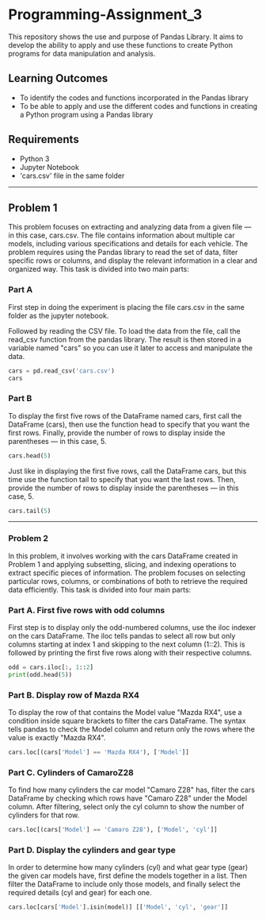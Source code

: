 # Programming-Assignment_3
This repository shows the use and purpose of Pandas Library. It aims to develop the ability to apply and use these functions to create Python programs for data manipulation and analysis.

## Learning Outcomes
* To identify the codes and functions incorporated in the Pandas library
* To be able to apply and use the different codes and functions in creating a Python program using a Pandas library

## Requirements
* Python 3
* Jupyter Notebook
* 'cars.csv' file in the same folder
-----------------------------------

## Problem 1
This problem focuses on extracting and analyzing data from a given file — in this case, cars.csv. The file contains information about multiple car models, including various specifications and details for each vehicle. The problem requires using the Pandas library to read the set of data, filter specific rows or columns, and display the relevant information in a clear and organized way. This task is divided into two main parts:

### Part A
   First step in doing the experiment is placing the file cars.csv in the same folder as the jupyter notebook.
   
   Followed by reading the CSV file. To load the data from the file, call the read_csv function from the pandas library. The result is then stored in a variable named "cars" so you can use it later to access and manipulate the data.
```python
cars = pd.read_csv('cars.csv')
cars
```
### Part B
  To display the first five rows of the DataFrame named cars, first call the DataFrame (cars), then use the function head to specify that you want the first rows. Finally, provide the number of rows to display inside the parentheses — in this case, 5.
```python
cars.head(5)
```

Just like in displaying the first five rows, call the DataFrame cars, but this time use the function tail to specify that you want the last rows. Then, provide the number of rows to display inside the parentheses — in this case, 5.
```python
cars.tail(5)
```
---------------------------------
### Problem 2
In this problem, it involves working with the cars DataFrame created in Problem 1 and applying subsetting, slicing, and indexing operations to extract specific pieces of information. The problem focuses on selecting particular rows, columns, or combinations of both to retrieve the required data efficiently. This task is divided into four main parts:


### Part A. First five rows with odd columns
  First step is to display only the odd-numbered columns, use the iloc indexer on the cars DataFrame. The iloc tells pandas to select all row but only columns starting at index 1 and skipping to the next column (1::2). This is followed by printing the first five rows along with their respective columns.
```python
odd = cars.iloc[:, 1::2]
print(odd.head(5))
```
### Part B. Display row of Mazda RX4
  To display the row of that contains the Model value "Mazda RX4", use a condition inside square brackets to filter the cars DataFrame. The syntax tells pandas to check the Model column and return only the rows where the value is exactly "Mazda RX4".
```python
cars.loc[(cars['Model'] == 'Mazda RX4'), ['Model']]
```
### Part C. Cylinders of CamaroZ28
   To find how many cylinders the car model "Camaro Z28" has, filter the cars DataFrame by checking which rows have "Camaro Z28" under the Model column. After filtering, select only the cyl column to show the number of cylinders for that row.
```python
cars.loc[(cars['Model'] == 'Camaro Z28'), ['Model', 'cyl']]
```
### Part D. Display the cylinders and gear type
   In order to determine how many cylinders (cyl) and what gear type (gear) the given car models have, first define the models together in a list. Then filter the DataFrame to include only those models, and finally select the required details (cyl and gear) for each one.
```python
cars.loc[cars['Model'].isin(model)] [['Model', 'cyl', 'gear']]
```
